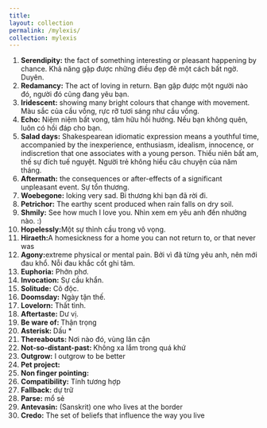 ```yaml
---
title:
layout: collection
permalink: /mylexis/
collection: mylexis
---
```


<ol>
  <li><b>Serendipity:</b> the fact of something interesting or pleasant happening by chance. Khả năng gặp được những điều đẹp đẽ một cách bất ngờ. Duyên. </li>
  <li><b>Redamancy:</b> The act of loving in return. Bạn gặp được một người nào đó, người đó cũng đang yêu bạn.</li>
  <li><b>Iridescent:</b> showing many bright colours that change with movement. Màu sắc của cầu vồng, rực rỡ tươi sáng như cầu vồng.</li>
  <li><b>Echo:</b> Niệm niệm bất vong, tâm hữu hồi hướng. Nếu bạn không quên, luôn có hồi đáp cho bạn. </li>
  <li><b>Salad days:</b> Shakespearean idiomatic expression means a youthful time, accompanied by the inexperience, enthusiasm, idealism, innocence, or indiscretion that one associates with a young person. Thiếu niên bất am, thế sự đích tuế nguyệt. Người trẻ không hiểu câu chuyện của năm tháng. </li>
  <li><b>Aftermath:</b> the consequences or after-effects of a significant unpleasant event. Sự tổn thương. </li>
  <li><b>Woebegone:</b> loking very sad. Bi thương khi bạn đã rời đi.</li>
  <li><b>Petrichor:</b> The earthy scent produced when rain falls on dry soil. </li>
  <li><b>Shmily:</b> See how much I love you. Nhìn xem em yêu anh đến nhường nào. :) </li>
  <li><b>Hopelessly:</b>Một sự thỉnh cầu trong vô vọng. </li>
  <li><b>Hiraeth:</b>A homesickness for a home you can not return to, or that never was </li>
  <li><b>Agony:</b>extreme physical or mental pain. Bởi vì đã từng yêu anh, nên mới đau khổ. Nỗi đau khắc cốt ghi tâm. </li>
  <li><b>Euphoria:</b> Phởn phơ. </li>
  <li><b>Invocation:</b> Sự cầu khẩn.</li>
  <li><b>Solitude:</b> Cô độc. </li>
  <li><b>Doomsday:</b> Ngày tận thế. </li>
  <li><b>Lovelorn:</b> Thất tình. </li>
  <li><b>Aftertaste:</b> Dư vị. </li>
  <li><b>Be ware of: </b> Thận trọng </li>
  <li><b>Asterisk: </b> Dấu * </li>
  <li><b>Thereabouts: </b> Nơi nào đó, vùng lân cận</li>
  <li><b>Not-so-distant-past: </b> Không xa lắm trong quá khứ</li>
  <li><b>Outgrow:</b> I outgrow to be better </li>
  <li><b>Pet project:</b>  </li>
  <li><b>Non finger pointing:</b> </li>
  <li><b>Compatibility:</b> Tính tương hợp </li>
  <li><b>Fallback:</b> dự trữ </li>
  <li><b>Parse:</b> mổ sẻ </li>
  <li><b>Antevasin:</b> (Sanskrit) one who lives at the border </li>
  <li><b>Credo:</b> The set of beliefs that influence the way you live </li>

</ol>
